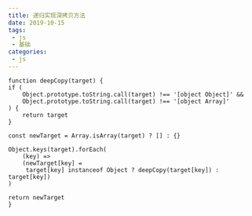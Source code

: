 ```yaml
---
title: 递归实现深拷贝方法
date: 2019-10-15
tags:
 - js
 - 基础
categories:
 - js
---
```


    function deepCopy(target) {
    if (
        Object.prototype.toString.call(target) !== '[object Object]' &&
        Object.prototype.toString.call(target) !== '[object Array]'
    ) {
        return target
    }

    const newTarget = Array.isArray(target) ? [] : {}

    Object.keys(target).forEach(
        (key) =>
        (newTarget[key] =
         target[key] instanceof Object ? deepCopy(target[key]) : target[key])
    )

    return newTarget
    }

